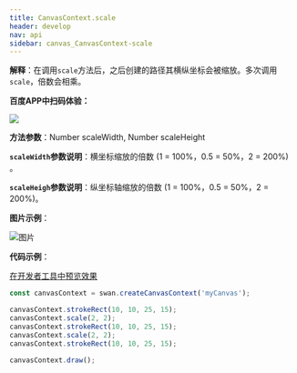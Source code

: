 ```yaml
---
title: CanvasContext.scale
header: develop
nav: api
sidebar: canvas_CanvasContext-scale
---
```


 
**解释**：在调用`scale`方法后，之后创建的路径其横纵坐标会被缩放。多次调用`scale`，倍数会相乘。

**百度APP中扫码体验：**

<img src="https://b.bdstatic.com/miniapp/assets/images/doc_demo/pages_createCanvasContext.png"  class="demo-qrcode-image" />

**方法参数**：Number scaleWidth, Number scaleHeight

**`scaleWidth`参数说明**：横坐标缩放的倍数 (1 = 100%，0.5 = 50%，2 = 200%) 。

**`scaleHeigh`参数说明**：纵坐标轴缩放的倍数 (1 = 100%，0.5 = 50%，2 = 200%)。

**图片示例**：

![图片](../../../../img/scale.png)

**代码示例**：

<a href="swanide://fragment/20797ae6b76f08d393130138ca733ffe1573723645337" title="在开发者工具中预览效果" target="_self">在开发者工具中预览效果</a>

```js
const canvasContext = swan.createCanvasContext('myCanvas');

canvasContext.strokeRect(10, 10, 25, 15);
canvasContext.scale(2, 2);
canvasContext.strokeRect(10, 10, 25, 15);
canvasContext.scale(2, 2);
canvasContext.strokeRect(10, 10, 25, 15);

canvasContext.draw();
```


